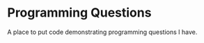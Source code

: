 Programming Questions
=====================

A place to put code demonstrating programming questions I have.
